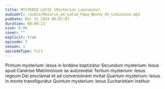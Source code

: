 ```yaml
---
title: MYSTERIA LUCIS (Mistérios Luminosos)
audioUrl: /audio/Rosario_em_Latim_Papa_Bento_XV_Luminosos.mp3
pubDate: Mar 31 2024 00:07:07
duration: 00:00:13
size: 0.96
cover: ""
explicit: true
episode: 7
season: 1
episodeType: full
---
```

 Primum mysterium: Iesus in Iordáne baptizátur
 Secundum mysterium: Iesus apud Canénse Matrimónium se autorevélat
 Tertium mysterium: Iesus regnum Dei proclámat et ad conversiónem invítat
 Quartum mysterium: Iesus in monte transfigurátur
 Quintum mysterium: Iesus Eucharístiam instítuir